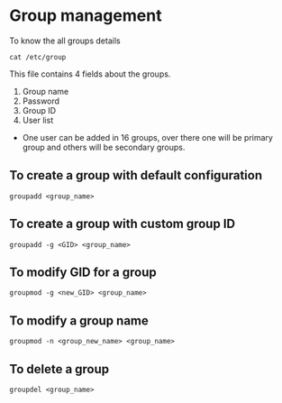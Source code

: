 # Group management 

To know the all groups details 
```
cat /etc/group
```
This file contains 4 fields about the groups.
1. Group name
2. Password 
3. Group ID 
4. User list

* One user can be added in 16 groups, over there one will be primary group and others will be secondary groups.

## To create a group with default configuration 
```
groupadd <group_name>
```

## To create a group with custom group ID
```
groupadd -g <GID> <group_name>
```

## To modify GID for a group 
```
groupmod -g <new_GID> <group_name>
```

## To modify a group name
```
groupmod -n <group_new_name> <group_name>
```

## To delete a group 
```
groupdel <group_name>
```
